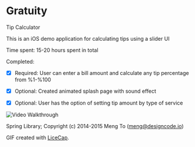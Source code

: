# Gratuity 
Tip Calculator

This is an iOS demo application for calculating tips using a slider UI

Time spent: 15-20 hours spent in total

Completed:

  * [x] Required: User can enter a bill amount and calculate any tip percentage from %1-%100
 
  * [x] Optional: Created animated splash page with sound effect
 
  * [x] Optional: User has the option of setting tip amount by type of service  


![Video Walkthrough](https://cloud.githubusercontent.com/assets/9056938/8636841/41d2e5e4-282b-11e5-849f-eeaa7333b959.gif)

Spring Library; Copyright (c) 2014-2015 Meng To (meng@designcode.io)

GIF created with [LiceCap](http://www.cockos.com/licecap/).

